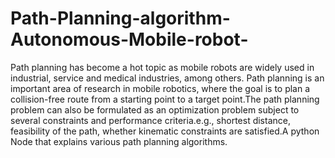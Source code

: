 # Path-Planning-algorithm-Autonomous-Mobile-robot-
Path planning has become a hot topic as mobile robots are widely used in industrial, service and medical industries, among others. Path planning is an important area of research in mobile robotics, where the goal is to plan a collision-free route from a starting point to a target point.The path planning problem can also be formulated as an optimization problem subject to several constraints and performance criteria.e.g., shortest distance, feasibility of the path, whether kinematic constraints are satisfied.A python Node that explains various path planning algorithms. 
